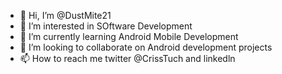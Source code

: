 - 👋 Hi, I’m @DustMite21
- 👀 I’m interested in SOftware Development
- 🌱 I’m currently learning Android Mobile Development
- 💞️ I’m looking to collaborate on Android development projects
- 📫 How to reach me twitter @CrissTuch and linkedln

<!---
DustMite21/DustMite21 is a ✨ special ✨ repository because its `README.md` (this file) appears on your GitHub profile.
You can click the Preview link to take a look at your changes.
--->
